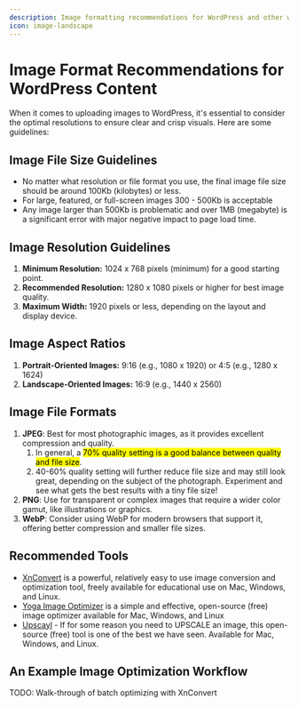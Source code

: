 ```yaml
---
description: Image formatting recommendations for WordPress and other web site content
icon: image-landscape
---
```


# Image Format Recommendations for WordPress Content

When it comes to uploading images to WordPress, it's essential to consider the optimal resolutions to ensure clear and crisp visuals. Here are some guidelines:

## Image File Size Guidelines

* No matter what resolution or file format you use, the final image file size should be around 100Kb (kilobytes) or less.
* For large, featured, or full-screen images 300 - 500Kb is acceptable
* Any image larger than 500Kb is problematic and over 1MB (megabyte) is a significant error with major negative impact to page load time.

## Image Resolution Guidelines

1. **Minimum Resolution:** 1024 x 768 pixels (minimum) for a good starting point.
2. **Recommended Resolution:** 1280 x 1080 pixels or higher for best image quality.
3. **Maximum Width:** 1920 pixels or less, depending on the layout and display device.

## Image Aspect Ratios

1. **Portrait-Oriented Images:** 9:16 (e.g., 1080 x 1920) or 4:5 (e.g., 1280 x 1624)
2. **Landscape-Oriented Images:** 16:9 (e.g., 1440 x 2560)

## Image File Formats

1. **JPEG**: Best for most photographic images, as it provides excellent compression and quality.
   1. In general, a <mark style="background-color:yellow;">70% quality setting is a good balance between quality and file size</mark>.
   2. 40-60% quality setting will further reduce file size and may still look great, depending on the subject of the photograph. Experiment and see what gets the best results with a tiny file size!
2. **PNG**: Use for transparent or complex images that require a wider color gamut, like illustrations or graphics.
3. **WebP**: Consider using WebP for modern browsers that support it, offering better compression and smaller file sizes.

## Recommended Tools

* [XnConvert](https://www.xnview.com/en/xnconvert/) is a powerful, relatively easy to use image conversion and optimization tool, freely available for educational use on Mac, Windows, and Linux.
* [Yoga Image Optimizer](https://yoga.flozz.org/) is a simple and effective, open-source (free) image optimizer available for Mac, Windows, and Linux
* [Upscayl](https://upscayl.org/) - If for some reason you need to UPSCALE an image, this open-source (free) tool is one of the best we have seen. Available for Mac, Windows, and Linux.

## An Example Image Optimization Workflow

TODO: Walk-through of batch optimizing with XnConvert
